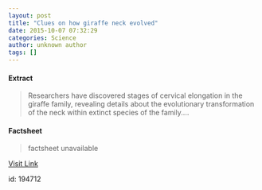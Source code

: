 ```yaml
---
layout: post
title: "Clues on how giraffe neck evolved"
date: 2015-10-07 07:32:29
categories: Science
author: unknown author
tags: []
---
```



#### Extract
>Researchers have discovered stages of cervical elongation in the giraffe family, revealing details about the evolutionary transformation of the neck within extinct species of the family....

#### Factsheet
>factsheet unavailable

[Visit Link](http://www.sciencedaily.com/releases/2015/10/151007033229.htm)

id:  194712
